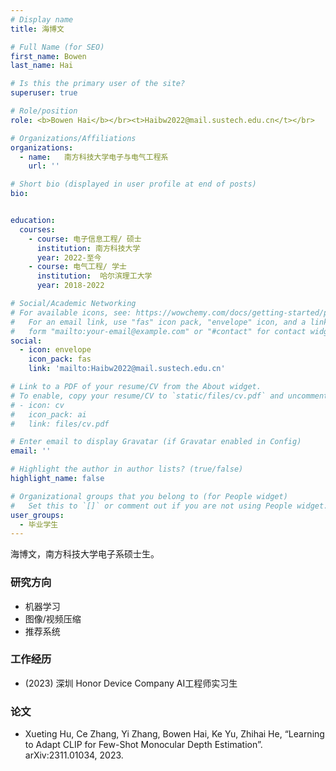 ```yaml
---
# Display name
title: 海博文

# Full Name (for SEO)
first_name: Bowen
last_name: Hai

# Is this the primary user of the site?
superuser: true

# Role/position
role: <b>Bowen Hai</b></br><t>Haibw2022@mail.sustech.edu.cn</t></br>

# Organizations/Affiliations
organizations:
  - name:   南方科技大学电子与电气工程系
    url: ''

# Short bio (displayed in user profile at end of posts)
bio:


education:
  courses:
    - course: 电子信息工程/ 硕士
      institution: 南方科技大学
      year: 2022-至今
    - course: 电气工程/ 学士
      institution:  哈尔滨理工大学
      year: 2018-2022

# Social/Academic Networking
# For available icons, see: https://wowchemy.com/docs/getting-started/page-builder/#icons
#   For an email link, use "fas" icon pack, "envelope" icon, and a link in the
#   form "mailto:your-email@example.com" or "#contact" for contact widget.
social:
  - icon: envelope
    icon_pack: fas
    link: 'mailto:Haibw2022@mail.sustech.edu.cn'

# Link to a PDF of your resume/CV from the About widget.
# To enable, copy your resume/CV to `static/files/cv.pdf` and uncomment the lines below.
# - icon: cv
#   icon_pack: ai
#   link: files/cv.pdf

# Enter email to display Gravatar (if Gravatar enabled in Config)
email: ''

# Highlight the author in author lists? (true/false)
highlight_name: false

# Organizational groups that you belong to (for People widget)
#   Set this to `[]` or comment out if you are not using People widget.
user_groups:
  - 毕业学生
---
```


海博文，南方科技大学电子系硕士生。

### **研究方向**
* 机器学习
* 图像/视频压缩
* 推荐系统

### **工作经历**
* (2023) 深圳 Honor Device Company AI工程师实习生

### **论文**
*	Xueting Hu, Ce Zhang, Yi Zhang, Bowen Hai, Ke Yu, Zhihai He, “Learning to Adapt CLIP for Few-Shot Monocular Depth Estimation”. arXiv:2311.01034, 2023.